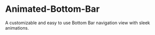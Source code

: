 # Animated-Bottom-Bar
A customizable and easy to use Bottom Bar navigation view with sleek animations.
